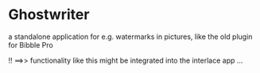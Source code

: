 Ghostwriter
===========

a standalone application for e.g. watermarks in pictures, like the old plugin for Bibble Pro  

!! ==>> functionality like this might be integrated into the interlace app ...